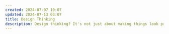 ```yaml
---
created: 2024-07-07 19:07
updated: 2024-07-13 03:07
title: Design Thinking
description: Design thinking? It's not just about making things look pretty. It's a mindset, a process, a way of tackling problems and creating solutions that actually work for people. In this section, I'm unpacking the design thinking toolkit, sharing tips and tricks, and showcasing inspiring examples of design thinking in action.
---
```


